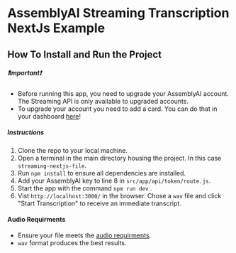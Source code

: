 # AssemblyAI Streaming Transcription NextJs Example

## How To Install and Run the Project

##### ❗Important❗

- Before running this app, you need to upgrade your AssemblyAI account. The Streaming API is only available to upgraded accounts.
- To upgrade your account you need to add a card. You can do that in your dashboard [here](https://app.assemblyai.com/)!

##### Instructions

1. Clone the repo to your local machine.
2. Open a terminal in the main directory housing the project. In this case `streaming-nextjs-file`.
3. Run `npm install` to ensure all dependencies are installed.
4. Add your AssemblyAI key to line 8 in `src/app/api/token/route.js`.
5. Start the app with the command `npm run dev` .
6. Vist `http://localhost:3000/` in the browser. Chose a `wav` file and click "Start Transcription" to receive an immediate transcript.

#### Audio Requirments 
- Ensure your file meets the [audio requirments](https://www.assemblyai.com/docs/speech-to-text/streaming#audio-requirements).
- `wav` format produces the best results.

